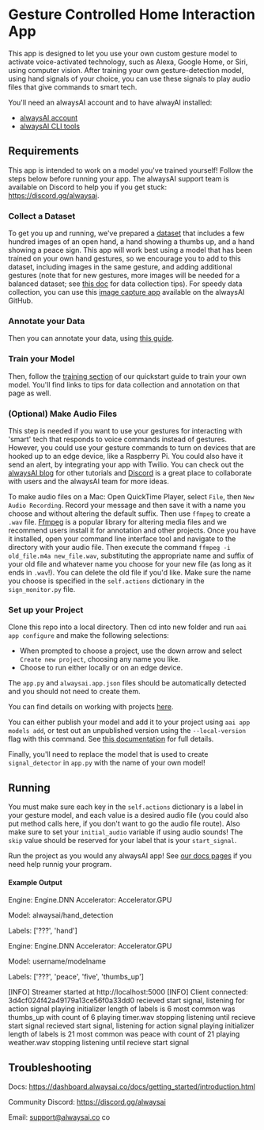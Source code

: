 # Gesture Controlled Home Interaction App
This app is designed to let you use your own custom gesture model to activate voice-activated technology, such as Alexa, Google Home, or Siri, using computer vision. After training your own gesture-detection model, using hand signals of your choice, you can use these signals to play audio files that give commands to smart tech.

You'll need an alwaysAI account and to have alwayAI installed:

- [alwaysAI account](https://alwaysai.co/auth?register=true)
- [alwaysAI CLI tools](https://dashboard.alwaysai.co/docs/getting_started/development_computer_setup.html)

## Requirements
This app is intended to work on a model you've trained yourself! Follow the steps below before running your app. The alwaysAI support team is available on Discord to help you if you get stuck: https://discord.gg/alwaysai.

### Collect a Dataset
To get you up and running, we've prepared a [dataset](https://www.alwaysai.co/docs/_static/beta/hand_signs3.zip) that includes a few hundred images of an open hand, a hand showing a thumbs up, and a hand showing a peace sign. This app will work best using a model that has been trained on your own hand gestures, so we encourage you to add to this dataset, including images in the same gesture, and adding additional gestures (note that for new gestures, more images will be needed for a balanced dataset; see [this doc](https://alwaysai.co/docs/model_training/data_collection.html#data-capture-guidelines) for data collection tips). For speedy data collection, you can use this [image capture app](https://github.com/alwaysai/expanded-image-capture-dashboard) available on the alwaysAI GitHub. 

### Annotate your Data
Then you can annotate your data, using [this guide](https://alwaysai.co/docs/model_training/data_annotation.html).

### Train your Model
Then, follow the [training section](https://alwaysai.co/docs/model_training/quickstart.html#step-3-train-your-model) of our quickstart guide to train your own model. You'll find links to tips for data collection and annotation on that page as well.  

### (Optional) Make Audio Files
This step is needed if you want to use your gestures for interacting with 'smart' tech that responds to voice commands instead of gestures. However, you could use your gesture commands to turn on devices that are hooked up to an edge device, like a Raspberry Pi. You could also have it send an alert, by integrating your app with Twilio. You can check out the [alwaysAI blog](https://alwaysai.co/blog) for other tutorials and [Discord](https://discord.gg/alwaysai) is a great place to collaborate with users and the alwaysAI team for more ideas. 

To make audio files on a Mac:
Open QuickTime Player, select `File`, then `New Audio Recording`. Record your message and then save it with a name you choose and without altering the default suffix. Then use `ffmpeg` to create a `.wav` file. [Ffmpeg](https://ffmpeg.org) is a popular library for altering media files and we recommend users install it for annotation and other projects. Once you have it installed, open your command line interface tool and navigate to the directory with your audio file. Then execute the command `ffmpeg -i old_file.m4a new_file.wav`, substituting the appropriate name and suffix of your old file and whatever name you choose for your new file (as long as it ends in `.wav`!). You can delete the old file if you'd like. Make sure the name you choose is specified in the `self.actions` dictionary in the `sign_monitor.py` file.

### Set up your Project
Clone this repo into a local directory. Then cd into new folder and run `aai app configure` and make the following selections:
- When prompted to choose a project, use the down arrow and select `Create new project`, choosing any name you like.
- Choose to run either locally or on an edge device.

The `app.py` and `alwaysai.app.json` files should be automatically detected and you should not need to create them.

You can find details on working with projects [here](https://alwaysai.co/docs/getting_started/working_with_projects.html).

You can either publish your model and add it to your project using `aai app models add`, or test out an unpublished version using the `--local-version` flag with this command. See [this documentation](https://alwaysai.co/docs/model_training/using_your_model.html) for full details.

Finally, you'll need to replace the model that is used to create `signal_detector` in `app.py` with the name of your own model! 

## Running

You must make sure each key in the `self.actions` dictionary is a label in your gesture model, and each value is a desired audio file (you could also put method calls here, if you don't want to go the audio file route). Also make sure to set your `initial_audio` variable if using audio sounds! The `skip` value should be reserved for your label that is your `start_signal`.

Run the project as you would any alwaysAI app! See [our docs pages](https://alwaysai.co/blog/building-and-deploying-apps-on-alwaysai) if you need help runnig your program.

#### Example Output

Engine: Engine.DNN
Accelerator: Accelerator.GPU

Model:
alwaysai/hand_detection

Labels:
['???', 'hand']

Engine: Engine.DNN
Accelerator: Accelerator.GPU

Model:
username/modelname

Labels:
['???', 'peace', 'five', 'thumbs_up']

[INFO] Streamer started at http://localhost:5000
[INFO] Client connected: 3d4cf024f42a49179a13ce56f0a33dd0
recieved start signal, listening for action signal
playing initializer
length of labels is 6
most common was thumbs_up with count of 6
playing timer.wav
stopping listening until recieve start signal
recieved start signal, listening for action signal
playing initializer
length of labels is 21
most common was peace with count of 21
playing weather.wav
stopping listening until recieve start signal

## Troubleshooting
Docs: https://dashboard.alwaysai.co/docs/getting_started/introduction.html

Community Discord: https://discord.gg/alwaysai

Email: support@alwaysai.co
co
